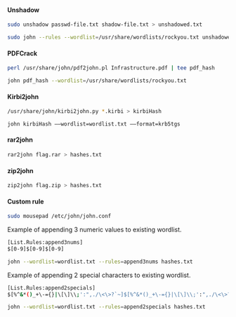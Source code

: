 #### Unshadow
```bash - kali
sudo unshadow passwd-file.txt shadow-file.txt > unshadowed.txt
```
```bash - kali
sudo john --rules --wordlist=/usr/share/wordlists/rockyou.txt unshadowed.txt
```
#### PDFCrack
```bash - kali
perl /usr/share/john/pdf2john.pl Infrastructure.pdf | tee pdf_hash
```
```bash - kali
john pdf_hash --wordlist=/usr/share/wordlists/rockyou.txt
```
#### Kirbi2john
```bash - kali
/usr/share/john/kirbi2john.py *.kirbi > kirbiHash
```
```bash - kali
john kirbiHash ––wordlist=wordlist.txt ––format=krb5tgs
```
#### rar2john
```bash - kali
rar2john flag.rar > hashes.txt
```
#### zip2john
```bash - kali
zip2john flag.zip > hashes.txt
```
#### Custom rule
```bash - kali
sudo mousepad /etc/john/john.conf
```
Example of appending 3 numeric values to existing wordlist.
```bash - kali
[List.Rules:append3nums]
$[0-9]$[0-9]$[0-9]
```
```bash - kali
john --wordlist=wordlist.txt --rules=append3nums hashes.txt
```
Example of appending 2 special characters to existing wordlist.
```bash - kali
[List.Rules:append2specials]
$[%^&*()_+\-={}|\[\]\\;':",./\<\>?`~]$[%^&*()_+\-={}|\[\]\\;':",./\<\>?`~]
```
```bash - kali
john --wordlist=wordlist.txt --rules=append2specials hashes.txt
```
